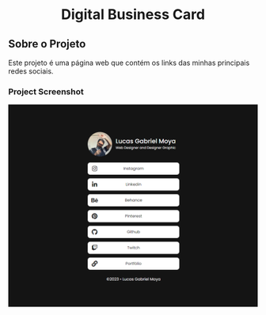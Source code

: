 <h1 align="center">
Digital Business Card

## Sobre o Projeto
Este projeto é uma página web que contém os links das minhas principais redes sociais.

### Project Screenshot
<img src="./design/Screenshot.png">